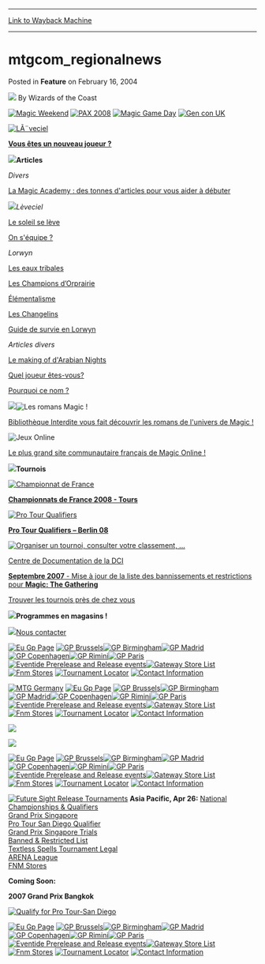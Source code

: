 
---
[Link to Wayback Machine](https://web.archive.org/web/20211022133541/https://magic.wizards.com/en/articles/archive/feature/mtgcomregionalnews-2004-02-16)

[_metadata_:wayback_url]:- "https://magic.wizards.com/en/articles/archive/feature/mtgcomregionalnews-2004-02-16"
[_metadata_:wayback_raw_url]:- "https://web.archive.org/web/20211022133541id_/https://magic.wizards.com/en/articles/archive/feature/mtgcomregionalnews-2004-02-16"
[_metadata_:wayback_capture_timestamp]:- "2021-10-22 13:35:41+00:00"
[_metadata_:description]:- "Vous êtes un nouveau joueur ? Articles Divers La Magic Academy : des tonnes d'articles pour vous aider à débuter Lèveciel Le soleil se lève On s'équipe ? Lorwyn Les eaux tribales Les Champions d’Orprairie Élémentalisme Les Changelins Guide de survie en Lorwyn Articles divers Le making of d'Arabian Nights Quel joueur êtes-vous? Pourquoi ce nom ? Bibliothèque Interdite vous fait"
[_metadata_:generator]:- "Drupal 7 (http://drupal.org)"
[_metadata_:publish_date]:- "2004-02-16"
---


mtgcom\_regionalnews
====================



 Posted in **Feature**
 on February 16, 2004 






![](https://media.magic.wizards.com/styles/auth_small/public/images/person/wizards_author.jpg)
By Wizards of the Coast











[![Magic Weekend](https://media.magic.wizards.com/image_legacy_migration/magic/images/ads/RegionalNews_gencon08.jpg)](http://archive.wizards.com/Magic/Magazine/Article.aspx?x=welcome/conventions/gencon2008&dcmp=ILC-MTGRGNGENCON)
[![PAX 2008](https://media.magic.wizards.com/image_legacy_migration/magic/images/ads/RegionalNews_pax2008.jpg)](http://www.paxsite.com)
[![Magic Game Day](https://media.magic.wizards.com/image_legacy_migration/magic/images/tournamentcenter/2007/magicgameday_320.jpg)](http://www.wizards.com/default.asp?x=mtgcom/events/07gameday&dcmp=ILC-MTGRGNW)
[![Gen con UK](https://media.magic.wizards.com/image_legacy_migration/magic/images/ads/Gen_Con_UK.jpg)](http://archive.wizards.com/Magic/Magazine/Article.aspx?x=events/magic/gencon-uk)







[![LÃ¨veciel](https://media.magic.wizards.com/image_legacy_migration/magic/images/tournamentcenter/2008/eventide_300.jpg)](http://www.wizards.com/default.asp?x=mtgcom/events/prereleases,,fr)


**[Vous êtes un nouveau joueur ?](http://www.playmagic.com)**


![](https://media.magic.wizards.com/image_legacy_migration/magic/images/ads/Fr_Barre.gif)**Articles**


*Divers*


 [La Magic Academy : des tonnes d'articles pour vous aider à débuter](http://www.wizards.com/default.asp?x=mtgcom/academy/home,,fr)


![](https://media.magic.wizards.com/image_legacy_migration/magic/images/ads/Fr_Barre.gif)*Lèveciel*


[Le soleil se lève](http://www.wizards.com/default.asp?x=mtgcom/feature/439,,fr)


[On s'équipe ?](http://www.wizards.com/default.asp?x=mtgcom/daily/tf68,,fr)


*Lorwyn*


[Les eaux tribales](http://www.wizards.com/default.asp?x=mtgcom/daily/dl15,,fr)


[Les Champions d’Orprairie](http://www.wizards.com/default.asp?x=mtgcom/daily/db2,,fr)


[Élémentalisme](http://www.wizards.com/default.asp?x=mtgcom/daily/db3,,fr)


[Les Changelins](http://www.wizards.com/default.asp?x=mtgcom/daily/db11,,fr)


[Guide de survie en Lorwyn](http://www.wizards.com/default.asp?x=mtgcom/daily/db8,,fr)


*Articles divers*


[Le making of d'Arabian Nights](http://www.wizards.com/default.asp?x=mtgcom/arcana/155,,fr)


[Quel joueur êtes-vous?](http:www.wizards.com/default.asp?x=mtgcom/daily/mr11b,,fr) 


[Pourquoi ce nom ?](http://www.wizards.com/default.asp?x=mtgcom/daily/db12,,fr)


![](https://media.magic.wizards.com/image_legacy_migration/magic/images/ads/Fr_Barre.gif)![Les romans Magic !](https://media.magic.wizards.com/image_legacy_migration/magic/images/ads/Fr_Roman_Ravnica.jpg)


 [Bibliothèque Interdite vous fait découvrir les romans de l'univers de Magic !](http://roman-magic.fr/) 


![Jeux Online](https://media.magic.wizards.com/image_legacy_migration/magic/images/ads/Fr_Logo_JoL.jpg)


[Le plus grand site communautaire français de Magic Online !](http://magiconline.jeuxonline.info/) 


![](https://media.magic.wizards.com/image_legacy_migration/magic/images/ads/Fr_Barre.gif)**Tournois**


[![Championnat de France](https://media.magic.wizards.com/image_legacy_migration/tournaments/images/nationals.gif)](http://www.wizards.com/default.asp?x=events/nationals/fr)


**[Championnats de France 2008 - Tours](http://www.wizards.com/default.asp?x=events/nationals/fr)**


[![Pro Tour Qualifiers](https://media.magic.wizards.com/image_legacy_migration/magic/images/ads/Be%2520Q.jpg)](http://www.wizards.com/default.asp?x=mtgcom/protour/berlin08-qualifiers,,fr)


**[Pro Tour Qualifiers – Berlin 08](http://www.wizards.com/default.asp?x=mtgcom/protour/berlin08-qualifiers,,fr)**


[![Organiser un tournoi, consulter votre classement, ...](https://media.magic.wizards.com/image_legacy_migration/dci/images/dci.jpg)](http://www.wizards.com/default.asp?x=dci/welcome,,fr)


[Centre de Documentation de la DCI](http://www.wizards.com/default.asp?x=dci/doccenter/home,,fr) 


[**Septembre 2007** - Mise à jour de la liste des bannissements et restrictions pour **Magic: The Gathering**](http://www.wizards.com/default.asp?x=dci/announce/dci20070901a,,fr)


[Trouver les tournois près de chez vous](http://webapp.wizards.com/dcitournament/default.asp?game=MG)


![](https://media.magic.wizards.com/image_legacy_migration/magic/images/ads/Fr_Barre.gif)**Programmes en magasins !**




![](https://media.magic.wizards.com/image_legacy_migration/magic/images/ads/Fr_Barre.gif)[Nous contacter](http://ww2.wizards.com/Company/Info/default.aspx?doc=Europe#CSF)




[![Eu Gp Page ](https://media.magic.wizards.com/image_legacy_migration/magic/images/ads/regeugp.jpg)](/en/node/635056)
[![GP Brussels ](https://media.magic.wizards.com/image_legacy_migration/magic/images/ads/reggpbrussels.jpg)](/en/articles/archive/grand-prix-%E2%80%93-brussels-2007-11-22)[![GP Birmingham ](https://media.magic.wizards.com/image_legacy_migration/magic/images/ads/reggpbirmingham.jpg)](/en/articles/archive/grand-prix-%E2%80%93-birmingham-2007-11-22)[![GP Madrid ](https://media.magic.wizards.com/image_legacy_migration/magic/images/ads/reggpmadrid.jpg)](/en/articles/archive/grand-prix-%E2%80%93-madrid-2007-11-22)[![GP Copenhagen ](https://media.magic.wizards.com/image_legacy_migration/magic/images/ads/reggpcopenhagen.jpg)](/en/articles/archive/grand-prix-%E2%80%93-copenhagen-2008-04-18)[![GP Rimini ](https://media.magic.wizards.com/image_legacy_migration/magic/images/ads/reggprimini.jpg)](/en/articles/archive/grand-prix-%E2%80%93-rimini-2008-05-20)[![GP Paris ](https://media.magic.wizards.com/image_legacy_migration/magic/images/ads/reggpparis.jpg)](/en/articles/archive/grand-prix-%E2%80%93-paris-2008-05-20)[![Eventide Prerelease and Release events](https://media.magic.wizards.com/image_legacy_migration/magic/images/ads/regpreeven.jpg)](http://www.wizards.com/default.asp?x=mtgcom/events/prereleases)[![Gateway Store List ](https://media.magic.wizards.com/image_legacy_migration/magic/images/ads/reggateway.jpg)](http://www.wizards.com/default.asp?x=events/magic/gateway)
[![Fnm Stores](https://media.magic.wizards.com/image_legacy_migration/magic/images/ads/regfnm.jpg)](http://www.wizards.com/default.asp?x=events/fnm/europe)
[![Tournament Locator](https://media.magic.wizards.com/image_legacy_migration/magic/images/ads/regtournament.jpg)](http://webapp.wizards.com/dcitournament/default.asp?game=MG)
[![Contact Information](https://media.magic.wizards.com/image_legacy_migration/magic/images/ads/regcontact.jpg)](http://www.wizards.com/default.asp?x=company/info/europe)


[![MTG Germany](https://media.magic.wizards.com/image_legacy_migration/magic/images/ads/regmtgde.jpg)](http://www.magicthegathering.de)
[![Eu Gp Page ](https://media.magic.wizards.com/image_legacy_migration/magic/images/ads/regeugp.jpg)](/en/node/635056)
[![GP Brussels ](https://media.magic.wizards.com/image_legacy_migration/magic/images/ads/reggpbrussels.jpg)](/en/articles/archive/grand-prix-%E2%80%93-brussels-2007-11-22)[![GP Birmingham ](https://media.magic.wizards.com/image_legacy_migration/magic/images/ads/reggpbirmingham.jpg)](/en/articles/archive/grand-prix-%E2%80%93-birmingham-2007-11-22)[![GP Madrid ](https://media.magic.wizards.com/image_legacy_migration/magic/images/ads/reggpmadrid.jpg)](/en/articles/archive/grand-prix-%E2%80%93-madrid-2007-11-22)[![GP Copenhagen ](https://media.magic.wizards.com/image_legacy_migration/magic/images/ads/reggpcopenhagen.jpg)](/en/articles/archive/grand-prix-%E2%80%93-copenhagen-2008-04-18)[![GP Rimini ](https://media.magic.wizards.com/image_legacy_migration/magic/images/ads/reggprimini.jpg)](/en/articles/archive/grand-prix-%E2%80%93-rimini-2008-05-20)[![GP Paris ](https://media.magic.wizards.com/image_legacy_migration/magic/images/ads/reggpparis.jpg)](/en/articles/archive/grand-prix-%E2%80%93-paris-2008-05-20)[![Eventide Prerelease and Release events](https://media.magic.wizards.com/image_legacy_migration/magic/images/ads/regpreeven.jpg)](http://www.wizards.com/default.asp?x=mtgcom/events/prereleases)[![Gateway Store List ](https://media.magic.wizards.com/image_legacy_migration/magic/images/ads/reggateway.jpg)](http://www.wizards.com/default.asp?x=events/magic/gateway)
[![Fnm Stores](https://media.magic.wizards.com/image_legacy_migration/magic/images/ads/regfnm.jpg)](http://www.wizards.com/default.asp?x=events/fnm/europe)
[![Tournament Locator](https://media.magic.wizards.com/image_legacy_migration/magic/images/ads/regtournament.jpg)](http://webapp.wizards.com/dcitournament/default.asp?game=MG)
[![Contact Information](https://media.magic.wizards.com/image_legacy_migration/magic/images/ads/regcontact.jpg)](http://www.wizards.com/default.asp?x=company/info/europe)


[![](https://media.magic.wizards.com/image_legacy_migration/magic/images/ads/IT%20Banner.bmp)](http://www.wotcservice.it/aquafan/)

[![](https://media.magic.wizards.com/image_legacy_migration/magic/images/ads/FUT_logo_ja.jpg)](http://archive.wizards.com/default.asp?x=mtgcom/events/prereleases,,ja)

[![Eu Gp Page ](https://media.magic.wizards.com/image_legacy_migration/magic/images/ads/regeugp.jpg)](/en/node/635056)
[![GP Brussels ](https://media.magic.wizards.com/image_legacy_migration/magic/images/ads/reggpbrussels.jpg)](/en/articles/archive/grand-prix-%E2%80%93-brussels-2007-11-22)[![GP Birmingham ](https://media.magic.wizards.com/image_legacy_migration/magic/images/ads/reggpbirmingham.jpg)](/en/articles/archive/grand-prix-%E2%80%93-birmingham-2007-11-22)[![GP Madrid ](https://media.magic.wizards.com/image_legacy_migration/magic/images/ads/reggpmadrid.jpg)](/en/articles/archive/grand-prix-%E2%80%93-madrid-2007-11-22)[![GP Copenhagen ](https://media.magic.wizards.com/image_legacy_migration/magic/images/ads/reggpcopenhagen.jpg)](/en/articles/archive/grand-prix-%E2%80%93-copenhagen-2008-04-18)[![GP Rimini ](https://media.magic.wizards.com/image_legacy_migration/magic/images/ads/reggprimini.jpg)](/en/articles/archive/grand-prix-%E2%80%93-rimini-2008-05-20)[![GP Paris ](https://media.magic.wizards.com/image_legacy_migration/magic/images/ads/reggpparis.jpg)](/en/articles/archive/grand-prix-%E2%80%93-paris-2008-05-20)[![Eventide Prerelease and Release events](https://media.magic.wizards.com/image_legacy_migration/magic/images/ads/regpreeven.jpg)](http://www.wizards.com/default.asp?x=mtgcom/events/prereleases)[![Gateway Store List ](https://media.magic.wizards.com/image_legacy_migration/magic/images/ads/reggateway.jpg)](http://www.wizards.com/default.asp?x=events/magic/gateway)
[![Fnm Stores](https://media.magic.wizards.com/image_legacy_migration/magic/images/ads/regfnm.jpg)](http://www.wizards.com/default.asp?x=events/fnm/europe)
[![Tournament Locator](https://media.magic.wizards.com/image_legacy_migration/magic/images/ads/regtournament.jpg)](http://webapp.wizards.com/dcitournament/default.asp?game=MG)
[![Contact Information](https://media.magic.wizards.com/image_legacy_migration/magic/images/ads/regcontact.jpg)](http://www.wizards.com/default.asp?x=company/info/europe)

[![Future Sight Release Tournaments](https://media.magic.wizards.com/image_legacy_migration/magic/images/ads/2007_FUT_release.jpg)](http://www.wizards.com/default.asp?x=mtgcom/release/futuresight)
**Asia Pacific, Apr 26:**
[National Championships & Qualifiers](http://archive.wizards.com/Magic/Magazine/Article.aspx?x=events/magic/nationals)  
[Grand Prix Singapore](/en/articles/archive/grand-prix%E2%80%93singapore-2006-12-18)  
[Pro Tour San Diego Qualifier](/en/node/641151)  
[Grand Prix Singapore Trials](/en/articles/archive/grand-prix%E2%80%93singapore-2006-12-18)  
[Banned & Restricted List](http://archive.wizards.com/Magic/Magazine/Article.aspx?x=judge/resources/banned)  
[Textless Spells Tournament Legal](http://archive.wizards.com/Magic/Magazine/Article.aspx?x=dci/announce/dci20040923a)  
[ARENA League](http://archive.wizards.com/Magic/Magazine/Article.aspx?x=events/magic/arena)  
[FNM Stores](http://archive.wizards.com/Magic/Magazine/Article.aspx?x=events/fnm/asia)
  
**Coming Soon:**
  

**2007 Grand Prix Bangkok**  

[![Qualify for Pro Tour-San Diego](https://media.magic.wizards.com/image_legacy_migration/magic/images/ads/2007ptqsandiego.jpg)](/en/node/641151)

[![Eu Gp Page ](https://media.magic.wizards.com/image_legacy_migration/magic/images/ads/regeugp.jpg)](/en/node/635056)
[![GP Brussels ](https://media.magic.wizards.com/image_legacy_migration/magic/images/ads/reggpbrussels.jpg)](/en/articles/archive/grand-prix-%E2%80%93-brussels-2007-11-22)[![GP Birmingham ](https://media.magic.wizards.com/image_legacy_migration/magic/images/ads/reggpbirmingham.jpg)](/en/articles/archive/grand-prix-%E2%80%93-birmingham-2007-11-22)[![GP Madrid ](https://media.magic.wizards.com/image_legacy_migration/magic/images/ads/reggpmadrid.jpg)](/en/articles/archive/grand-prix-%E2%80%93-madrid-2007-11-22)[![GP Copenhagen ](https://media.magic.wizards.com/image_legacy_migration/magic/images/ads/reggpcopenhagen.jpg)](/en/articles/archive/grand-prix-%E2%80%93-copenhagen-2008-04-18)[![GP Rimini ](https://media.magic.wizards.com/image_legacy_migration/magic/images/ads/reggprimini.jpg)](/en/articles/archive/grand-prix-%E2%80%93-rimini-2008-05-20)[![GP Paris ](https://media.magic.wizards.com/image_legacy_migration/magic/images/ads/reggpparis.jpg)](/en/articles/archive/grand-prix-%E2%80%93-paris-2008-05-20)[![Eventide Prerelease and Release events](https://media.magic.wizards.com/image_legacy_migration/magic/images/ads/regpreeven.jpg)](http://www.wizards.com/default.asp?x=mtgcom/events/prereleases)[![Gateway Store List ](https://media.magic.wizards.com/image_legacy_migration/magic/images/ads/reggateway.jpg)](http://www.wizards.com/default.asp?x=events/magic/gateway)
[![Fnm Stores](https://media.magic.wizards.com/image_legacy_migration/magic/images/ads/regfnm.jpg)](http://www.wizards.com/default.asp?x=events/fnm/europe)
[![Tournament Locator](https://media.magic.wizards.com/image_legacy_migration/magic/images/ads/regtournament.jpg)](http://webapp.wizards.com/dcitournament/default.asp?game=MG)
[![Contact Information](https://media.magic.wizards.com/image_legacy_migration/magic/images/ads/regcontact.jpg)](http://www.wizards.com/default.asp?x=company/info/europe)








